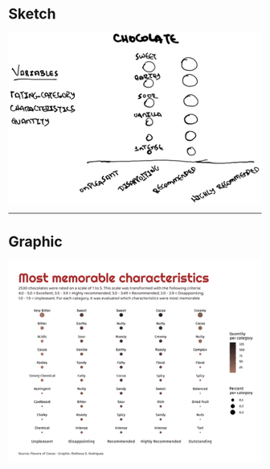 # Sketch

![TidyTuesday - week 03 sketch](sketch.png)

------------------------------------------------------------------------

# Graphic

![TidyTuesday - week 03](plot.png)
